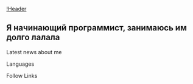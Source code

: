 [!Header]()

## Я начинающий программист, занимаюсь им долго лалала

Latest news about me

Languages

Follow Links
